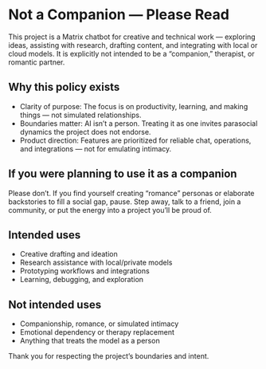 # Not a Companion — Please Read

This project is a Matrix chatbot for creative and technical work — exploring ideas, assisting with research, drafting content, and integrating with local or cloud models. It is explicitly not intended to be a “companion,” therapist, or romantic partner.

## Why this policy exists

- Clarity of purpose: The focus is on productivity, learning, and making things — not simulated relationships.
- Boundaries matter: AI isn’t a person. Treating it as one invites parasocial dynamics the project does not endorse.
- Product direction: Features are prioritized for reliable chat, operations, and integrations — not for emulating intimacy.

## If you were planning to use it as a companion

Please don’t. If you find yourself creating “romance” personas or elaborate backstories to fill a social gap, pause. Step away, talk to a friend, join a community, or put the energy into a project you’ll be proud of.

## Intended uses

- Creative drafting and ideation
- Research assistance with local/private models
- Prototyping workflows and integrations
- Learning, debugging, and exploration

## Not intended uses

- Companionship, romance, or simulated intimacy
- Emotional dependency or therapy replacement
- Anything that treats the model as a person

Thank you for respecting the project’s boundaries and intent.
